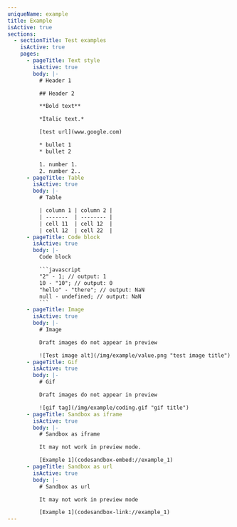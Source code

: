 ```yaml
---
uniqueName: example
title: Example
isActive: true
sections:
  - sectionTitle: Test examples
    isActive: true
    pages:
      - pageTitle: Text style
        isActive: true
        body: |-
          # Header 1

          ## Header 2

          **Bold text**

          *Italic text.*

          [test url](www.google.com)

          * bullet 1
          * bullet 2

          1. number 1.
          2. number 2..
      - pageTitle: Table
        isActive: true
        body: |-
          # Table

          | column 1 | column 2 |
          | -------  | -------- |
          | cell 11  | cell 12  |
          | cell 12  | cell 22  |
      - pageTitle: Code block
        isActive: true
        body: |-
          Code block

          ```javascript
          "2" - 1; // output: 1
          10 - "10"; // output: 0
          "hello" - "there"; // output: NaN
          null - undefined; // output: NaN
          ```
      - pageTitle: Image
        isActive: true
        body: |-
          # Image

          Draft images do not appear in preview

          ![Test image alt](/img/example/value.png "test image title")
      - pageTitle: Gif
        isActive: true
        body: |-
          # Gif

          Draft images do not appear in preview

          ![gif tag](/img/example/coding.gif "gif title")
      - pageTitle: Sandbox as iframe
        isActive: true
        body: |-
          # Sandbox as iframe

          It may not work in preview mode.

          [Example 1](codesandbox-embed://example_1)
      - pageTitle: Sandbox as url
        isActive: true
        body: |-
          # Sandbox as url

          It may not work in preview mode

          [Example 1](codesandbox-link://example_1)
---
```

